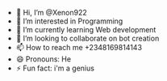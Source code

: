 - 👋 Hi, I’m @Xenon922
- 👀 I’m interested in Programming 
- 🌱 I’m currently learning Web development 
- 💞️ I’m looking to collaborate on bot creation
- 📫 How to reach me +2348169814143
- 😄 Pronouns: He
- ⚡ Fun fact: i'm a genius

<!---
Xenon922/Xenon922 is a ✨ special ✨ repository because its `README.md` (this file) appears on your GitHub profile.
You can click the Preview link to take a look at your changes.
--->

